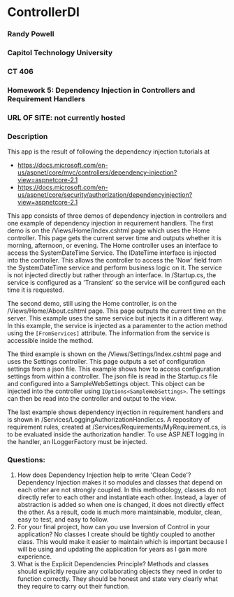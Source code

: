 # ControllerDI
### Randy Powell
### Capitol Technology University
### CT 406
### Homework 5: Dependency Injection in Controllers and Requirement Handlers
### URL OF SITE: not currently hosted

### Description
This app is the result of following the dependency injection tutorials at 
* https://docs.microsoft.com/en-us/aspnet/core/mvc/controllers/dependency-injection?view=aspnetcore-2.1
* https://docs.microsoft.com/en-us/aspnet/core/security/authorization/dependencyinjection?view=aspnetcore-2.1

This app consists of three demos of dependency injection in controllers and one example of dependency injection in requirement handlers. The first demo is on the /Views/Home/Index.cshtml page which uses the Home controller. This page gets the current server time and outputs whether it is morning, afternoon, or evening. The Home controller uses an interface to access the SystemDateTime Service. The IDateTime interface is injected into the controller. This allows the controller to access the 'Now' field from the SystemDateTime service and perform business logic on it. The service is not injected directly but rather through an interface. In /Startup.cs, the service is configured as a 'Transient' so the service will be configured each time it is requested.

The second demo, still using the Home controller, is on the /Views/Home/About.cshtml page. This page outputs the current time on the server. This example uses the same service but injects it in a different way. In this example, the service is injected as a paramenter to the action method using the ` [FromServices] ` attribute. The information from the service is accessible inside the method.

The third example is shown on the /Views/Settings/Index.cshtml page and uses the Settings controller. This page outputs a set of configuration settings from a json file. This example shows how to access configuration settings from within a controller. The json file is read in the Startup.cs file and configured into a SampleWebSettings object. This object can be injected into the controller using ` IOptions<SampleWebSettings> `. The settings can then be read into the controller and output to the view.

The last example shows dependency injection in requirement handlers and is shown in /Services/LoggingAuthorizationHandler.cs. A repository of requirement rules, created at /Services/Requirements/MyRequirement.cs, is to be evaluated inside the authorization handler. To use ASP.NET logging in the handler, an ILoggerFactory must be injected.
### Questions:
1. How does Dependency Injection help to write 'Clean Code'?
Dependency Injection makes it so modules and classes that depend on each other are not strongly coupled. In this methodology, classes do not directly refer to each other and instantiate each other. Instead, a layer of abstraction is added so when one is changed, it does not directly effect the other. As a result, code is much more maintainable, modular, clean, easy to test, and easy to follow. 
2. For your final project, how can you use Inversion of Control in your application?
No classes I create should be tightly coupled to another class. This would make it easier to maintain which is important because I will be using and updating the application for years as I gain more experience.
3. What is the Explicit Dependencies Principle?
Methods and classes should explicitly require any collaborating objects they need in order to function correctly. They should be honest and state very clearly what they require to carry out their function.